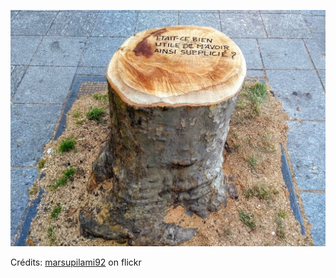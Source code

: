 ![Loïc](/images/2022-06-11.jpg)

Crédits: [marsupilami92](https://www.flickr.com/people/marsupilami92/) on flickr